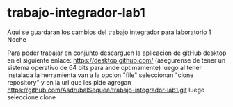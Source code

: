 # trabajo-integrador-lab1
Aqui se guardaran los cambios del trabajo integrador para laboratorio 1 Noche

Para poder trabajar en conjunto descarguen la aplicacion de gitHub desktop en el siguiente enlace: https://desktop.github.com/ (asegurense de tener un sistema operativo de 64 bits para ande optimamente)
luego al tener instalada la herramienta van a la opcion "file"
seleccionan "clone repository"
y en la url que les pide agregan https://github.com/AsdrubalSequea/trabajo-integrador-lab1.git
luego seleccione clone
